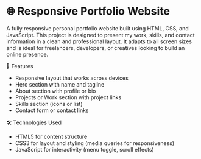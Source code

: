 # 🌐 Responsive Portfolio Website

A fully responsive personal portfolio website built using HTML, CSS, and JavaScript. 
This project is designed to present my work, skills, and contact information in a clean and professional layout. 
It adapts to all screen sizes and is ideal for freelancers, developers, or creatives looking to build an online presence.



🧩 Features

- Responsive layout that works across devices
- Hero section with name and tagline
- About section with profile or bio
- Projects or Work section with project links
- Skills section (icons or list)
- Contact form or contact links



🛠️ Technologies Used

- HTML5 for content structure
- CSS3 for layout and styling (media queries for responsiveness)
- JavaScript for interactivity (menu toggle, scroll effects)




